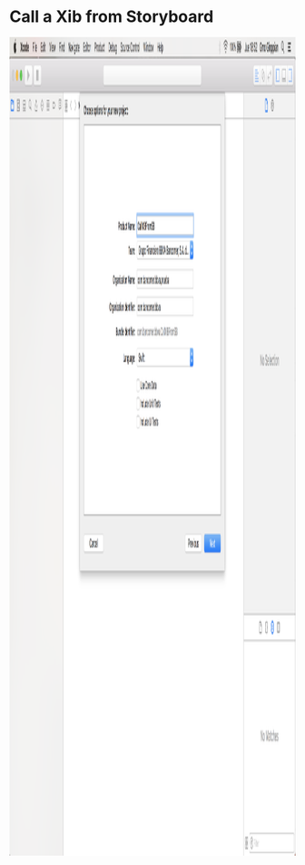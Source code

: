 Call a Xib from Storyboard
========

<p align="center">
	<img src="imgs/img1.png" width="900" height="1440">
</p>